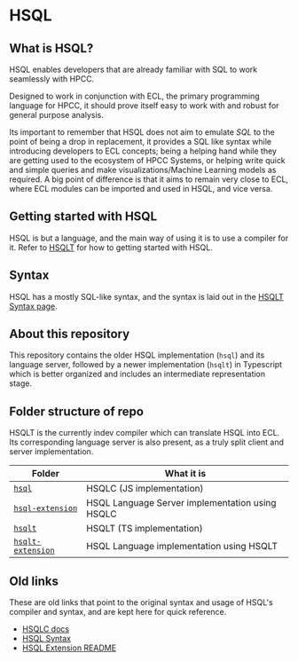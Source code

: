 # HSQL

## What is HSQL?

HSQL enables developers that are already familiar with SQL to work seamlessly with HPCC.

Designed to work in conjunction with ECL, the primary programming language for HPCC, it should prove itself easy to work with and robust for general purpose analysis.

Its important to remember that HSQL does not aim to emulate *SQL* to the point of being a drop in replacement, it provides a SQL like syntax while introducing developers to ECL concepts; being a helping hand while they are getting used to the ecosystem of HPCC Systems, or helping write quick and simple queries and make visualizations/Machine Learning models as required. A big point of difference is that it aims to remain very close to ECL, where ECL modules can be imported and used in HSQL, and vice versa.


## Getting started with HSQL

HSQL is but a language, and the main way of using it is to use a compiler for it.
Refer to [HSQLT](hsqlt/) for how to getting started with HSQL.


## Syntax

HSQL has a mostly SQL-like syntax, and the syntax is laid out in the [HSQLT Syntax page](hsqlt/notes/syntax.md).


## About this repository

This repository contains the older HSQL implementation (`hsql`) and its language server, followed by a newer implementation (`hsqlt`) in Typescript which is better organized and includes an intermediate representation stage.

## Folder structure of repo

HSQLT is the currently indev compiler which can translate HSQL into ECL. Its corresponding language server is also present, as a truly split client and server implementation.

| Folder | What it is |
| ------ | ---------- |
|[`hsql`](hsql/)|HSQLC (JS implementation)|
|[`hsql-extension`](hsql-server/)|HSQL Language Server implementation using HSQLC|
|[`hsqlt`](hsqlt/)|HSQLT (TS implementation)|
|[`hsqlt-extension`](hsqlt-extension/)|HSQL Language implementation using HSQLT|



## Old links

These are old links that point to the original syntax and usage of HSQL's compiler and syntax, and are kept here for quick reference.

- [HSQLC docs](hsql/README.md)
- [HSQL Syntax](hsql/docs/syntax.md)
- [HSQL Extension README](hsql-server/README.md)